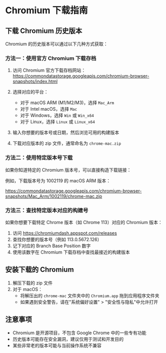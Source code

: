 # Chromium 下载指南

## 下载 Chromium 历史版本

Chromium 的历史版本可以通过以下几种方式获取：

### 方法一：使用官方 Chromium 下载存档

1. 访问 Chromium 官方下载存档网站：https://commondatastorage.googleapis.com/chromium-browser-snapshots/index.html

2. 选择对应的平台：
   - 对于 macOS ARM (M1/M2/M3)，选择 `Mac_Arm`
   - 对于 Intel macOS，选择 `Mac`
   - 对于 Windows，选择 `Win` 或 `Win_x64`
   - 对于 Linux，选择 `Linux` 或 `Linux_x64`

3. 输入你想要的版本号或日期，然后浏览可用的构建版本

4. 下载对应版本的 zip 文件，通常命名为 `chrome-mac.zip`

### 方法二：使用特定版本号下载

如果你知道特定的 Chromium 版本号，可以直接构造下载链接：

例如，下载版本号为 1002119 的 macOS ARM 版本：

https://commondatastorage.googleapis.com/chromium-browser-snapshots/Mac_Arm/1002119/chrome-mac.zip


### 方法三：查找特定版本对应的构建号

如果你想要下载特定 Chrome 版本（如 Chrome 113）对应的 Chromium 版本：

1. 访问 https://chromiumdash.appspot.com/releases
2. 查找你想要的版本号（例如 113.0.5672.126）
3. 记下对应的 Branch Base Position 数字
4. 使用该数字在 Chromium 下载存档中查找最接近的构建版本

## 安装下载的 Chromium

1. 解压下载的 zip 文件
2. 对于 macOS：
   - 将解压出的 `chrome-mac` 文件夹中的 `Chromium.app` 拖到应用程序文件夹
   - 如果遇到安全警告，请在"系统偏好设置" > "安全性与隐私"中允许打开

## 注意事项

- Chromium 是开源项目，不包含 Google Chrome 中的一些专有功能
- 历史版本可能存在安全漏洞，建议仅用于测试和开发目的
- 某些非常老的版本可能与当前操作系统不兼容

